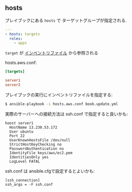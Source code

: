 ## hosts


プレイブックにある `hosts` で ターゲットグループが指定される.

~~~yaml
---
- hosts: targets
  roles:
    - apps
~~~

`target` が [インベントリファイル](https://docs.ansible.com/ansible/2.4/intro_inventory.html) から参照される

hosts.aws.conf:

~~~ini
[targets]

server1
server2
~~~

プレイブックの実行にインベントリファイルを指定する:


~~~bash
$ ansible-playbook -i hosts.aws.conf book.update.yml 
~~~

実際のサーバーへの接続方法は ssh.conf で指定すると良いかも:

~~~
hoost server1
  HostName 13.230.53.172
  User ubuntu
  Port 22
  UserKnownHostsFile /dev/null
  StrictHostKeyChecking no
  PasswordAuthentication no
  IdentityFile keys/aws/ec2.pem
  IdentitiesOnly yes
  LogLevel FATAL
~~~

ssh.conf は ansible.cfgで設定するとよいかも:

~~~
[ssh_connection]
ssh_args = -F ssh.conf
~~~